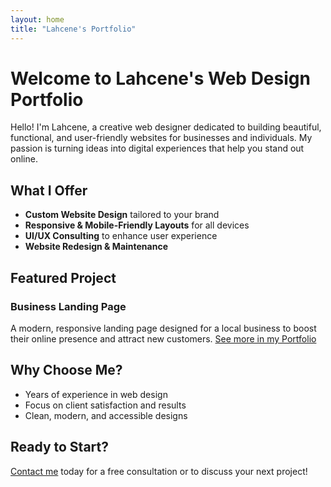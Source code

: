 ```yaml
---
layout: home
title: "Lahcene's Portfolio"
---
```


# Welcome to Lahcene's Web Design Portfolio

Hello! I'm Lahcene, a creative web designer dedicated to building beautiful, functional, and user-friendly websites for businesses and individuals. My passion is turning ideas into digital experiences that help you stand out online.

## What I Offer
- **Custom Website Design** tailored to your brand
- **Responsive & Mobile-Friendly Layouts** for all devices
- **UI/UX Consulting** to enhance user experience
- **Website Redesign & Maintenance**

## Featured Project
### Business Landing Page
A modern, responsive landing page designed for a local business to boost their online presence and attract new customers. [See more in my Portfolio](./portfolio)

## Why Choose Me?
- Years of experience in web design
- Focus on client satisfaction and results
- Clean, modern, and accessible designs

## Ready to Start?
[Contact me](./contact) today for a free consultation or to discuss your next project! 